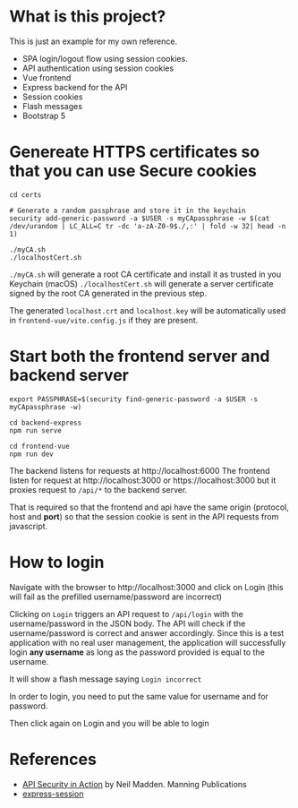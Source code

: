 # What is this project? 

This is just an example for my own reference. 

* SPA login/logout flow using session cookies.
* API authentication using session cookies 
* Vue frontend 
* Express backend for the API
* Session cookies
* Flash messages 
* Bootstrap 5 

# Genereate HTTPS certificates so that you can use Secure cookies

```
cd certs

# Generate a random passphrase and store it in the keychain 
security add-generic-password -a $USER -s myCApassphrase -w $(cat /dev/urandom | LC_ALL=C tr -dc 'a-zA-Z0-9$./,:' | fold -w 32| head -n 1)

./myCA.sh
./localhostCert.sh
```

`./myCA.sh` will generate a root CA certificate and install it as trusted in you Keychain (macOS)
`./localhostCert.sh` will generate a server certificate signed by the root CA generated in the previous step. 

The generated `localhost.crt` and `localhost.key` will be automatically used in `frontend-vue/vite.config.js` if they are present.


# Start both the frontend server and backend server

```
export PASSPHRASE=$(security find-generic-password -a $USER -s myCApassphrase -w)

cd backend-express
npm run serve

cd frontend-vue
npm run dev
```

The backend listens for requests at http://localhost:6000
The frontend listen for request at http://localhost:3000  or https://localhost:3000 but it proxies request to `/api/*` to the backend server. 

That is required so that the frontend and api have the same origin (protocol, host and **port**) so that the session cookie is sent in the API requests from javascript.

# How to login

Navigate with the browser to http://localhost:3000 and click on Login (this will fail as the prefilled username/password are incorrect)

Clicking on `Login` triggers an API request to `/api/login` with the username/password in the JSON body. The API will check if the username/password is correct and answer accordingly. Since this is a test application with no real user management, the application will successfully login **any username** as long as the password provided is equal to the username. 

It will show a flash message saying `Login incorrect` 

In order to login, you need to put the same value for username and for password. 


Then click again on Login and you will be able to login




# References
* [API Security in Action](https://www.manning.com/books/api-security-in-action) by Neil Madden. Manning Publications
* [express-session](https://github.com/expressjs/session)